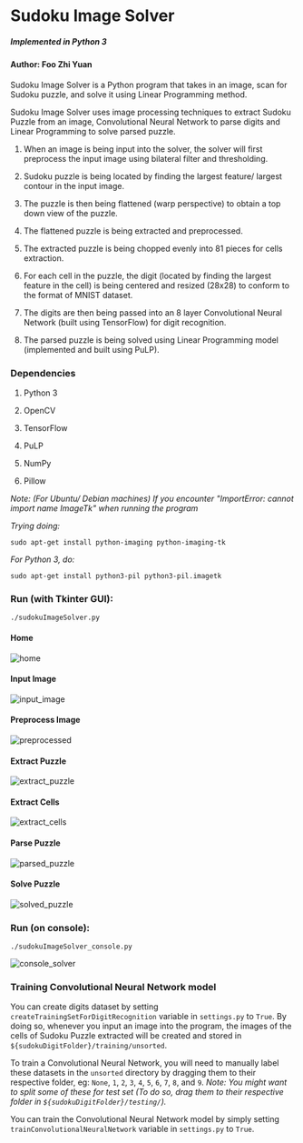 # Sudoku Image Solver

##### *Implemented in Python 3*

#### Author: **Foo Zhi Yuan**

Sudoku Image Solver is a Python program that takes in an image, scan for Sudoku puzzle, and solve it using Linear Programming method.

Sudoku Image Solver uses image processing techniques to extract Sudoku Puzzle from an image, Convolutional Neural Network to parse digits and Linear Programming to solve parsed puzzle.

1. When an image is being input into the solver, the solver will first preprocess the input image using bilateral filter and thresholding. 

2. Sudoku puzzle is being located by finding the largest feature/ largest contour in the input image. 

3. The puzzle is then being flattened (warp perspective) to obtain a top down view of the puzzle. 

4. The flattened puzzle is being extracted and preprocessed.

5. The extracted puzzle is being chopped evenly into 81 pieces for cells extraction.

6. For each cell in the puzzle, the digit (located by finding the largest feature in the cell) is being centered and resized (28x28) to conform to the format of MNIST dataset.

7. The digits are then being passed into an 8 layer Convolutional Neural Network (built using TensorFlow) for digit recognition.

8. The parsed puzzle is being solved using Linear Programming model (implemented and built using PuLP).


### Dependencies
1. Python 3

2. OpenCV

3. TensorFlow

4. PuLP

5. NumPy

6. Pillow

*Note: (For Ubuntu/ Debian machines) If you encounter "ImportError: cannot import name ImageTk" when running the program*

  *Trying doing:*

  `sudo apt-get install python-imaging python-imaging-tk`

  *For Python 3, do:*

  `sudo apt-get install python3-pil python3-pil.imagetk`


### Run (with Tkinter GUI):
`./sudokuImageSolver.py`

#### Home
![home](https://github.com/fzy1995/SudokuImageSolver/blob/master/renderingImage/ProgramScreenshots/1_home.png)

#### Input Image 
![input_image](https://github.com/fzy1995/SudokuImageSolver/blob/master/renderingImage/ProgramScreenshots/2_inputImage.png)

#### Preprocess Image
![preprocessed](https://github.com/fzy1995/SudokuImageSolver/blob/master/renderingImage/ProgramScreenshots/3_preprocessed.png)

#### Extract Puzzle
![extract_puzzle](https://github.com/fzy1995/SudokuImageSolver/blob/master/renderingImage/ProgramScreenshots/4_extractPuzzle.png)

#### Extract Cells
![extract_cells](https://github.com/fzy1995/SudokuImageSolver/blob/master/renderingImage/ProgramScreenshots/5_extractCells.png)

#### Parse Puzzle
![parsed_puzzle](https://github.com/fzy1995/SudokuImageSolver/blob/master/renderingImage/ProgramScreenshots/6_parsedPuzzle.png)

#### Solve Puzzle
![solved_puzzle](https://github.com/fzy1995/SudokuImageSolver/blob/master/renderingImage/ProgramScreenshots/7_solvedPuzzle.png)


### Run (on console):
`./sudokuImageSolver_console.py`

![console_solver](https://github.com/fzy1995/SudokuImageSolver/blob/master/renderingImage/ProgramScreenshots/8_console_solver.png)


### Training Convolutional Neural Network model
You can create digits dataset by setting `createTrainingSetForDigitRecognition` variable in `settings.py` to `True`. By doing so, whenever you input an image into the program, the images of the cells of Sudoku Puzzle extracted will be created and stored in `${sudokuDigitFolder}/training/unsorted`.

To train a Convolutional Neural Network, you will need to manually label these datasets in the `unsorted` directory by dragging them to their respective folder, eg: `None`, `1`, `2`, `3`, `4`, `5`, `6`, `7`, `8`, and `9`. 
*Note: You might want to split some of these for test set (To do so, drag them to their respective folder in `${sudokuDigitFolder}/testing/`).*

You can train the Convolutional Neural Network model by simply setting `trainConvolutionalNeuralNetwork` variable in `settings.py` to `True`.
